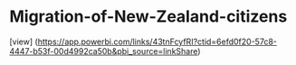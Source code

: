 # Migration-of-New-Zealand-citizens
[view] (https://app.powerbi.com/links/43tnFcyfRI?ctid=6efd0f20-57c8-4447-b53f-00d4992ca50b&pbi_source=linkShare)



